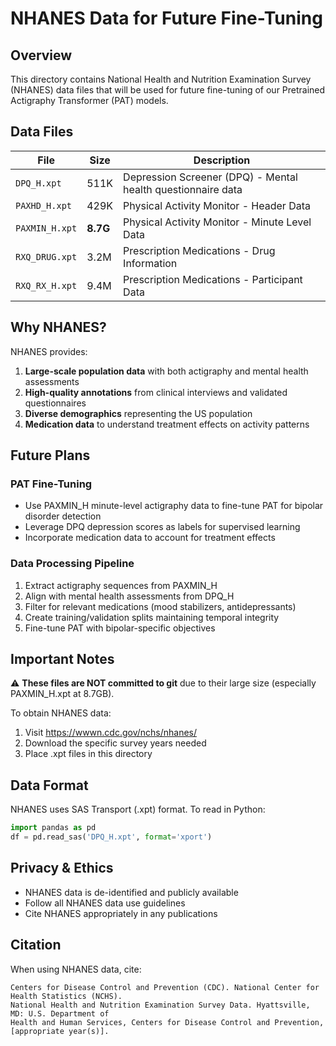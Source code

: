 # NHANES Data for Future Fine-Tuning

## Overview

This directory contains National Health and Nutrition Examination Survey (NHANES) data files that will be used for future fine-tuning of our Pretrained Actigraphy Transformer (PAT) models.

## Data Files

| File | Size | Description |
|------|------|-------------|
| `DPQ_H.xpt` | 511K | Depression Screener (DPQ) - Mental health questionnaire data |
| `PAXHD_H.xpt` | 429K | Physical Activity Monitor - Header Data |
| `PAXMIN_H.xpt` | **8.7G** | Physical Activity Monitor - Minute Level Data |
| `RXQ_DRUG.xpt` | 3.2M | Prescription Medications - Drug Information |
| `RXQ_RX_H.xpt` | 9.4M | Prescription Medications - Participant Data |

## Why NHANES?

NHANES provides:
1. **Large-scale population data** with both actigraphy and mental health assessments
2. **High-quality annotations** from clinical interviews and validated questionnaires
3. **Diverse demographics** representing the US population
4. **Medication data** to understand treatment effects on activity patterns

## Future Plans

### PAT Fine-Tuning
- Use PAXMIN_H minute-level actigraphy data to fine-tune PAT for bipolar disorder detection
- Leverage DPQ depression scores as labels for supervised learning
- Incorporate medication data to account for treatment effects

### Data Processing Pipeline
1. Extract actigraphy sequences from PAXMIN_H
2. Align with mental health assessments from DPQ_H
3. Filter for relevant medications (mood stabilizers, antidepressants)
4. Create training/validation splits maintaining temporal integrity
5. Fine-tune PAT with bipolar-specific objectives

## Important Notes

⚠️ **These files are NOT committed to git** due to their large size (especially PAXMIN_H.xpt at 8.7GB).

To obtain NHANES data:
1. Visit https://wwwn.cdc.gov/nchs/nhanes/
2. Download the specific survey years needed
3. Place .xpt files in this directory

## Data Format

NHANES uses SAS Transport (.xpt) format. To read in Python:
```python
import pandas as pd
df = pd.read_sas('DPQ_H.xpt', format='xport')
```

## Privacy & Ethics

- NHANES data is de-identified and publicly available
- Follow all NHANES data use guidelines
- Cite NHANES appropriately in any publications

## Citation

When using NHANES data, cite:
```
Centers for Disease Control and Prevention (CDC). National Center for Health Statistics (NCHS). 
National Health and Nutrition Examination Survey Data. Hyattsville, MD: U.S. Department of 
Health and Human Services, Centers for Disease Control and Prevention, [appropriate year(s)].
```